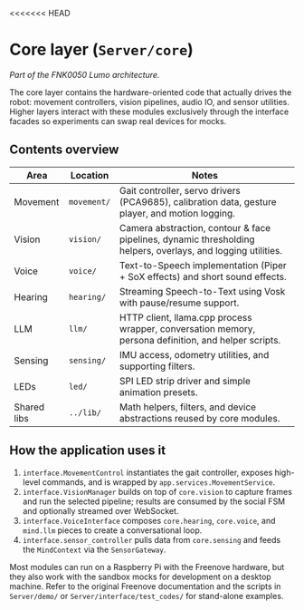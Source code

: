 <<<<<<< HEAD
# Core layer (`Server/core`)

*Part of the FNK0050 Lumo architecture.*

The core layer contains the hardware-oriented code that actually drives the robot: movement
controllers, vision pipelines, audio IO, and sensor utilities. Higher layers interact with these
modules exclusively through the interface facades so experiments can swap real devices for mocks.

## Contents overview

| Area | Location | Notes |
| ---- | -------- | ----- |
| Movement | `movement/` | Gait controller, servo drivers (PCA9685), calibration data, gesture player, and motion logging. |
| Vision | `vision/` | Camera abstraction, contour & face pipelines, dynamic thresholding helpers, overlays, and logging utilities. |
| Voice | `voice/` | Text-to-Speech implementation (Piper + SoX effects) and short sound effects. |
| Hearing | `hearing/` | Streaming Speech-to-Text using Vosk with pause/resume support. |
| LLM | `llm/` | HTTP client, llama.cpp process wrapper, conversation memory, persona definition, and helper scripts. |
| Sensing | `sensing/` | IMU access, odometry utilities, and supporting filters. |
| LEDs | `led/` | SPI LED strip driver and simple animation presets. |
| Shared libs | `../lib/` | Math helpers, filters, and device abstractions reused by core modules. |

## How the application uses it

1. `interface.MovementControl` instantiates the gait controller, exposes high-level commands, and is
   wrapped by `app.services.MovementService`.
2. `interface.VisionManager` builds on top of `core.vision` to capture frames and run the selected
   pipeline; results are consumed by the social FSM and optionally streamed over WebSocket.
3. `interface.VoiceInterface` composes `core.hearing`, `core.voice`, and `mind.llm` pieces to create
   a conversational loop.
4. `interface.sensor_controller` pulls data from `core.sensing` and feeds the `MindContext` via the
   `SensorGateway`.

Most modules can run on a Raspberry Pi with the Freenove hardware, but they also work with the
sandbox mocks for development on a desktop machine. Refer to the original Freenove documentation and
the scripts in `Server/demo/` or `Server/interface/test_codes/` for stand-alone examples.
